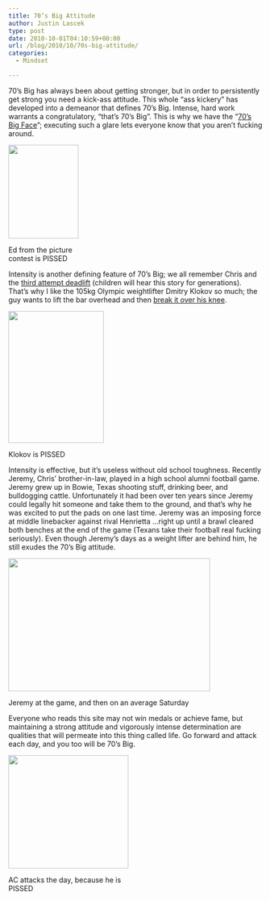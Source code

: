 ```yaml
---
title: 70’s Big Attitude
author: Justin Lascek
type: post
date: 2010-10-01T04:10:59+00:00
url: /blog/2010/10/70s-big-attitude/
categories:
  - Mindset

---
```

70&#8217;s Big has always been about getting stronger, but in order to persistently get strong you need a kick-ass attitude. This whole “ass kickery” has developed into a demeanor that defines 70&#8217;s Big. Intense, hard work warrants a congratulatory, “that&#8217;s 70&#8217;s Big”. This is why we have the “[70&#8217;s Big Face][1]”; executing such a glare lets everyone know that you aren&#8217;t fucking around.

<div id="attachment_2921" style="width: 149px" class="wp-caption aligncenter">
  <a href="/2010/09/Ed1.jpg"><img aria-describedby="caption-attachment-2921" data-attachment-id="2921" data-permalink="/blog/2010/10/70s-big-attitude/ed-2/" data-orig-file="/2010/09/Ed1.jpg" data-orig-size="210,282" data-comments-opened="1" data-image-meta="{&quot;aperture&quot;:&quot;0&quot;,&quot;credit&quot;:&quot;&quot;,&quot;camera&quot;:&quot;&quot;,&quot;caption&quot;:&quot;&quot;,&quot;created_timestamp&quot;:&quot;0&quot;,&quot;copyright&quot;:&quot;&quot;,&quot;focal_length&quot;:&quot;0&quot;,&quot;iso&quot;:&quot;0&quot;,&quot;shutter_speed&quot;:&quot;0&quot;,&quot;title&quot;:&quot;&quot;}" data-image-title="Ed" data-image-description="" data-medium-file="/2010/09/Ed1.jpg" data-large-file="/2010/09/Ed1.jpg" class="size-full wp-image-2921  " title="Ed" src="/2010/09/Ed1.jpg" alt="" width="139" height="186" /></a>
  
  <p id="caption-attachment-2921" class="wp-caption-text">
    Ed from the picture contest is PISSED
  </p>
</div>


  

  
Intensity is another defining feature of 70&#8217;s Big; we all remember Chris and the [third attempt deadlift][2] (children will hear this story for generations). That&#8217;s why I like the 105kg Olympic weightlifter Dmitry Klokov so much; the guy wants to lift the bar overhead and then [break it over his knee][3].

<div id="attachment_2926" style="width: 199px" class="wp-caption aligncenter">
  <a href="/2010/10/klokov1.png"><img aria-describedby="caption-attachment-2926" data-attachment-id="2926" data-permalink="/blog/2010/10/70s-big-attitude/klokov-2/" data-orig-file="/2010/10/klokov1.png" data-orig-size="270,374" data-comments-opened="1" data-image-meta="{&quot;aperture&quot;:&quot;0&quot;,&quot;credit&quot;:&quot;&quot;,&quot;camera&quot;:&quot;&quot;,&quot;caption&quot;:&quot;&quot;,&quot;created_timestamp&quot;:&quot;0&quot;,&quot;copyright&quot;:&quot;&quot;,&quot;focal_length&quot;:&quot;0&quot;,&quot;iso&quot;:&quot;0&quot;,&quot;shutter_speed&quot;:&quot;0&quot;,&quot;title&quot;:&quot;&quot;}" data-image-title="klokov" data-image-description="" data-medium-file="/2010/10/klokov1.png" data-large-file="/2010/10/klokov1.png" class="size-full wp-image-2926 " title="klokov" src="/2010/10/klokov1.png" alt="" width="189" height="262" /></a>
  
  <p id="caption-attachment-2926" class="wp-caption-text">
    Klokov is PISSED
  </p>
</div>


  

  
Intensity is effective, but it&#8217;s useless without old school toughness. Recently Jeremy, Chris&#8217; brother-in-law, played in a high school alumni football game. Jeremy grew up in Bowie, Texas shooting stuff, drinking beer, and bulldogging cattle. Unfortunately it had been over ten years since Jeremy could legally hit someone and take them to the ground, and that&#8217;s why he was excited to put the pads on one last time. Jeremy was an imposing force at middle linebacker against rival Henrietta &#8230;right up until a brawl cleared both benches at the end of the game (Texans take their football real fucking seriously). Even though Jeremy&#8217;s days as a weight lifter are behind him, he still exudes the 70&#8217;s Big attitude.

<div id="attachment_2923" style="width: 410px" class="wp-caption aligncenter">
  <a href="/2010/10/imagejpeg953.jpg"><img aria-describedby="caption-attachment-2923" data-attachment-id="2923" data-permalink="/blog/2010/10/70s-big-attitude/imagejpeg953/" data-orig-file="/2010/10/imagejpeg953.jpg" data-orig-size="679,449" data-comments-opened="1" data-image-meta="{&quot;aperture&quot;:&quot;0&quot;,&quot;credit&quot;:&quot;&quot;,&quot;camera&quot;:&quot;&quot;,&quot;caption&quot;:&quot;&quot;,&quot;created_timestamp&quot;:&quot;0&quot;,&quot;copyright&quot;:&quot;&quot;,&quot;focal_length&quot;:&quot;0&quot;,&quot;iso&quot;:&quot;0&quot;,&quot;shutter_speed&quot;:&quot;0&quot;,&quot;title&quot;:&quot;&quot;}" data-image-title="imagejpeg953" data-image-description="" data-medium-file="/2010/10/imagejpeg953-400x264.jpg" data-large-file="/2010/10/imagejpeg953.jpg" class="size-medium wp-image-2923" title="imagejpeg953" src="/2010/10/imagejpeg953-400x264.jpg" alt="" width="400" height="264" srcset="/2010/10/imagejpeg953-400x264.jpg 400w, /2010/10/imagejpeg953.jpg 679w" sizes="(max-width: 400px) 100vw, 400px" /></a>
  
  <p id="caption-attachment-2923" class="wp-caption-text">
    Jeremy at the game, and then on an average Saturday
  </p>
</div>


  

  
Everyone who reads this site may not win medals or achieve fame, but maintaining a strong attitude and vigorously intense determination are qualities that will permeate into this thing called life. Go forward and attack each day, and you too will be 70&#8217;s Big.

<div id="attachment_2924" style="width: 248px" class="wp-caption aligncenter">
  <a href="/2010/10/ace-chainsaw.png"><img aria-describedby="caption-attachment-2924" data-attachment-id="2924" data-permalink="/blog/2010/10/70s-big-attitude/ace-chainsaw/" data-orig-file="/2010/10/ace-chainsaw.png" data-orig-size="340,321" data-comments-opened="1" data-image-meta="{&quot;aperture&quot;:&quot;0&quot;,&quot;credit&quot;:&quot;&quot;,&quot;camera&quot;:&quot;&quot;,&quot;caption&quot;:&quot;&quot;,&quot;created_timestamp&quot;:&quot;0&quot;,&quot;copyright&quot;:&quot;&quot;,&quot;focal_length&quot;:&quot;0&quot;,&quot;iso&quot;:&quot;0&quot;,&quot;shutter_speed&quot;:&quot;0&quot;,&quot;title&quot;:&quot;&quot;}" data-image-title="ace-chainsaw" data-image-description="" data-medium-file="/2010/10/ace-chainsaw.png" data-large-file="/2010/10/ace-chainsaw.png" class="size-full wp-image-2924 " title="ace-chainsaw" src="/2010/10/ace-chainsaw.png" alt="" width="238" height="225" /></a>
  
  <p id="caption-attachment-2924" class="wp-caption-text">
    AC attacks the day, because he is PISSED
  </p>
</div>

 [1]: /?p=2405
 [2]: http://www.youtube.com/watch?v=-9yHD2f64hk
 [3]: http://www.lady00wrestling.com/sitebuilder/images/925-900x716.jpg
